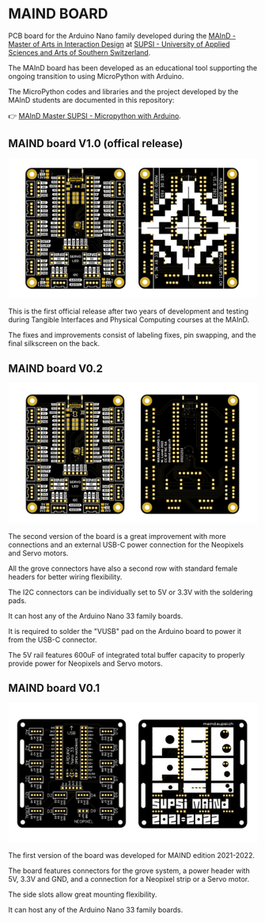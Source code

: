# MAIND BOARD
PCB board for the Arduino Nano family developed during the [MAInD - Master of Arts in Interaction Design](https://maind.supsi.ch/master-interaction-design/) at [SUPSI - University of Applied Sciences and Arts of Southern Switzerland](https://www.supsi.ch/home_en.html).

The MAInD board has been developed as an educational tool supporting the ongoing transition to using MicroPython with Arduino.

The MicroPython codes and libraries and the project developed by the MAInD students are documented in this repository:

:point_right: [MAInD Master SUPSI - Micropython with Arduino](https://master-interaction-design.notion.site/MAInD-Master-SUPSI-Micropython-with-Arduino-772c06aa0dee4c35a509a4daac6c72dd).


## MAIND board V1.0 (offical release)

![alt text](https://github.com/maind-supsi/maind-board/blob/main/MAIND-board-V1.0/PCB_MAIND_board_V1.0.png "PCB MAIND board V1.0")

This is the first official release after two years of development and testing during Tangible Interfaces and Physical Computing courses at the MAInD.

The fixes and improvements consist of labeling fixes, pin swapping, and the final silkscreen on the back.


## MAIND board V0.2

![alt text](https://github.com/maind-supsi/maind-board/blob/main/MAIND-board-V0.2/PCB_MAIND_board_V0.2.png "PCB MAIND board V0.2")

The second version of the board is a great improvement with more connections and an external USB-C power connection for the Neopixels and Servo motors.

All the grove connectors have also a second row with standard female headers for better wiring flexibility.

The I2C connectors can be individually set to 5V or 3.3V with the soldering pads.

It can host any of the Arduino Nano 33 family boards.

It is required to solder the "VUSB" pad on the Arduino board to power it from the USB-C connector.

The 5V rail features 600uF of integrated total buffer capacity to properly provide power for Neopixels and Servo motors.



## MAIND board V0.1

![alt text](https://github.com/maind-supsi/maind-board/blob/main/MAIND-board-V0.1/PCB_MAIND_board_V0.1.png "PCB MAIND board V0.1")

The first version of the board was developed for MAIND edition 2021-2022.

The board features connectors for the grove system, a power header with 5V, 3.3V and GND, and a connection for a Neopixel strip or a Servo motor.

The side slots allow great mounting flexibility.

It can host any of the Arduino Nano 33 family boards.
